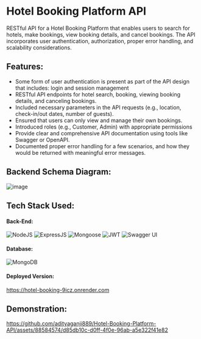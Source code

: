 #  Hotel Booking Platform API
  RESTful API for a Hotel Booking Platform that enables users to search for hotels,  make bookings, view booking details, and cancel bookings. The API incorporates user authentication, authorization, proper error handling, and scalability considerations.
  
## Features:
 * Some form of user authentication is present as part of the API design that includes: login and session management
 * RESTful API endpoints for hotel search, booking, viewing booking details, and canceling bookings.
 * Included necessary parameters in the API requests (e.g., location, check-in/out dates, number of guests).
 * Ensured that users can only view and manage their own bookings.
 * Introduced roles (e.g., Customer, Admin) with appropriate permissions
 * Provide clear and comprehensive API documentation using tools like Swagger or OpenAPI.
 * Documented proper error handling for a few scenarios, and how they would be returned with meaningful error messages.

## Backend Schema Diagram:
![image](https://github.com/adityaganji889/Hotel-Booking-Platform-API/assets/88584574/e6991efe-ee8a-4b05-9cd3-36d962c82741)


## Tech Stack Used:

#### Back-End:
<img alt="NodeJS" src="https://img.shields.io/badge/Node.js-43853D?style=for-the-badge&logo=node.js&logoColor=white"/> <img alt="ExpressJS" src="https://img.shields.io/badge/Express.js-000000?style=for-the-badge&logo=express&logoColor=white"/> <img alt="Mongoose" src ="https://img.shields.io/badge/Mongoose-orange?style=for-the-badge&logo=mongodb&logoColor=white"/> <img alt="JWT" src ="https://img.shields.io/badge/JWT-red?style=for-the-badge&logo=JSON+Web+Tokens&logoColor=white"/> <img alt="Swagger UI" src ="https://img.shields.io/badge/-Swagger-%23Clojure?style=for-the-badge&logo=swagger&logoColor=white"/>

#### Database:
<img alt="MongoDB" src ="https://img.shields.io/badge/MongoDB-4EA94B?style=for-the-badge&logo=mongodb&logoColor=white"/>

#### Deployed Version:

https://hotel-booking-9icz.onrender.com


## Demonstration:

https://github.com/adityaganji889/Hotel-Booking-Platform-API/assets/88584574/d85db10c-d0ff-4f0e-96ab-a5e322f41e82

